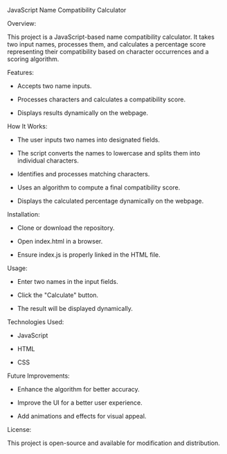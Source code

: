 JavaScript Name Compatibility Calculator

Overview:


This project is a JavaScript-based name compatibility calculator. It takes two input names, processes them, and calculates a percentage score representing their compatibility based on character occurrences and a scoring algorithm.

Features:


- Accepts two name inputs.

- Processes characters and calculates a compatibility score.

- Displays results dynamically on the webpage.


How It Works: 

- The user inputs two names into designated fields.

- The script converts the names to lowercase and splits them into individual characters.

- Identifies and processes matching characters.

- Uses an algorithm to compute a final compatibility score.

- Displays the calculated percentage dynamically on the webpage.


Installation:

- Clone or download the repository.

- Open index.html in a browser.

- Ensure index.js is properly linked in the HTML file.


Usage:

- Enter two names in the input fields.

- Click the "Calculate" button.

- The result will be displayed dynamically.


Technologies Used:

- JavaScript

- HTML

- CSS


Future Improvements:

- Enhance the algorithm for better accuracy.

- Improve the UI for a better user experience.

- Add animations and effects for visual appeal.


License:

This project is open-source and available for modification and distribution.
